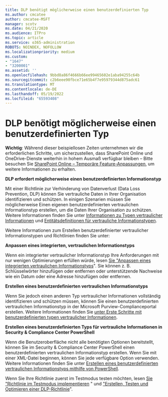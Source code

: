 ```yaml
---
title: DLP benötigt möglicherweise einen benutzerdefinierten Typ
ms.author: cmcatee
author: cmcatee-MSFT
manager: scotv
ms.date: 04/21/2020
ms.audience: ITPro
ms.topic: article
ms.service: o365-administration
ROBOTS: NOINDEX, NOFOLLOW
ms.localizationpriority: medium
ms.custom:
- "1647"
- "3200001"
ms.assetid: ''
ms.openlocfilehash: 9bbd8a86f4666b66ee99465602e1aba94255c64b
ms.sourcegitcommit: c2b6eee90fbce71e65b4f7e95979344d875adc61
ms.translationtype: MT
ms.contentlocale: de-DE
ms.lasthandoff: 05/19/2022
ms.locfileid: "65593408"
---
```

# <a name="dlp-might-need-a-custom-type"></a>DLP benötigt möglicherweise einen benutzerdefinierten Typ

**Wichtig**: Während dieser beispiellosen Zeiten unternehmen wir die erforderlichen Schritte, um sicherzustellen, dass SharePoint Online und OneDrive-Dienste weiterhin in hohem Ausmaß verfügbar bleiben – Bitte besuchen Sie [SharePoint Online – Temporäre Feature-Anpassungen](https://aka.ms/ODSPAdjustments), um weitere Informationen zu erhalten.

**DLP erfordert möglicherweise einen benutzerdefinierten Informationstyp**

Mit einer Richtlinie zur Verhinderung von Datenverlust (Data Loss Prevention, DLP) können Sie vertrauliche Daten in Ihrer Organisation identifizieren und schützen. In einigen Szenarien müssen Sie möglicherweise Einen eigenen benutzerdefinierten vertraulichen Informationstyp erstellen, um die Daten Ihrer Organisation zu schützen. Weitere Informationen finden Sie unter [Informationen zu Typen vertraulicher Informationen](https://docs.microsoft.com/microsoft-365/compliance/sensitive-information-type-learn-about) und [Entitätsdefinitionen für vertrauliche Informationstypen](https://docs.microsoft.com/microsoft-365/compliance/sensitive-information-type-entity-definitions).

Weitere Informationen zum Erstellen benutzerdefinierter vertraulicher Informationstypen und Richtlinien finden Sie unter: 

**Anpassen eines integrierten, vertraulichen Informationstyps**

Wenn ein integrierter vertraulicher Informationstyp Ihre Anforderungen mit nur wenigen Optimierungen erfüllen würde, lesen [Sie "Anpassen eines integrierten vertraulichen Informationstyps](https://docs.microsoft.com/microsoft-365/compliance/customize-a-built-in-sensitive-information-type)". Sie können z. B. Schlüsselwörter hinzufügen oder entfernen oder unterstützende Nachweise wie ein Datum oder eine Adresse hinzufügen oder entfernen.

**Erstellen eines benutzerdefinierten vertraulichen Informationstyps**

Wenn Sie jedoch einen anderen Typ vertraulicher Informationen vollständig identifizieren und schützen müssen, können Sie einen benutzerdefinierten vertraulichen Informationstyp in der Microsoft Purview-Complianceportal erstellen. Weitere Informationen finden Sie [unter Erste Schritte mit benutzerdefinierten typen vertraulicher Informationen](https://docs.microsoft.com/microsoft-365/compliance/customize-a-built-in-sensitive-information-type).

**Erstellen eines benutzerdefinierten Typs für vertrauliche Informationen in Security & Compliance Center PowerShell**

Wenn die Benutzeroberfläche nicht alle benötigten Optionen bereitstellt, können Sie im Security & Compliance Center PowerShell einen benutzerdefinierten vertraulichen Informationstyp erstellen. Wenn Sie mit einer XML-Datei beginnen, können Sie jede verfügbare Option verwenden. Weitere Informationen finden Sie unter [Erstellen eines benutzerdefinierten vertraulichen Informationstyps mithilfe von PowerShell](https://docs.microsoft.com/microsoft-365/compliance/create-a-custom-sensitive-information-type-in-scc-powershell).

Wenn Sie Ihre Richtlinie zuerst im Testmodus testen möchten, lesen [Sie "Richtlinie im Testmodus implementieren](https://docs.microsoft.com/microsoft-365/compliance/dlp-learn-about-dlp#implement-policy-in-test-mode) " und ["Erstellen, Testen und Optimieren einer DLP-Richtlinie](https://docs.microsoft.com/microsoft-365/compliance/create-test-tune-dlp-policy)". 